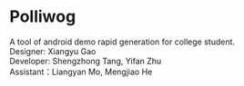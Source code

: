 # Polliwog
A tool of android demo rapid generation for college student.   
Designer: Xiangyu Gao  
Developer: Shengzhong Tang, Yifan Zhu  
Assistant：Liangyan Mo, Mengjiao He  
